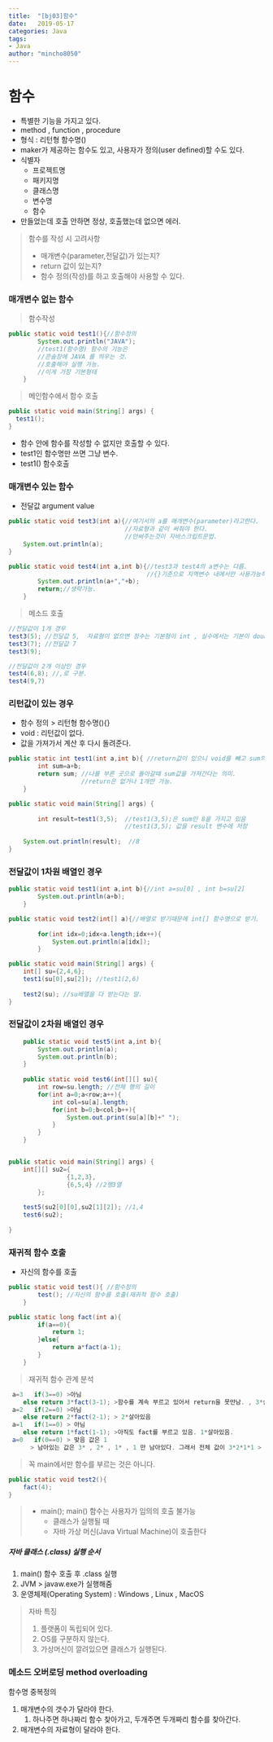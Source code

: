 ```yaml
---
title:  "[bj03]함수"
date:   2019-05-17
categories: Java
tags: 
- Java
author: "mincho8050"
---
```


# 함수

- 특별한 기능을 가지고 있다.
- method , function , procedure
- 형식 : 리턴형 함수명()
- maker가 제공하는 함수도 있고, 사용자가 정의(user defined)할 수도 있다.
- 식별자
  - 프로젝트명
  - 패키지명
  - 클래스명
  - 변수명
  - 함수
- 만들었는데 호출 안하면 정상, 호출했는데 없으면 에러.



> 함수를 작성 시 고려사항
>
> - 매개변수(parameter,전달값)가 있는지?
> - return 값이 있는지?
> - 함수 정의(작성)를 하고 호출해야 사용할 수 있다.





### 매개변수 없는 함수

> 함수작성

```java
public static void test1(){//함수정의
		System.out.println("JAVA");
		//test1(함수명) 함수의 기능은
		//콘솔창에 JAVA 를 띄우는 것.
		//호출해야 실행 가능. 
		//이게 가장 기본형태
	}
```

> 메인함수에서 함수 호출

```java
public static void main(String[] args) {
  test1();  
}
```

- 함수 안에 함수를 작성할 수 없지만 호출할 수 있다.
- test1인 함수명만 쓰면 그냥 변수.
- test1() 함수호출





### 매개변수 있는 함수

- 전달값 argument value

```java
public static void test3(int a){//여기서의 a를 매개변수(parameter)라고한다.
                                //자료형과 같이 써줘야 한다. 
                                //안써주는것이 자바스크립트문법.
    System.out.println(a);
}

public static void test4(int a,int b){//test3과 test4의 a변수는 다름. 
									  //{}기준으로 지역변수 내에서만 사용가능하기 때문이다.
		System.out.println(a+","+b);
		return;//생략가능.
	}
```

> 메소드 호출

```java
//전달값이 1개 경우
test3(5); //전달값 5,  자료형이 없으면 정수는 기본형이 int , 실수에서는 기본이 double  
test3(7); //전달값 7
test3(9);

//전달값이 2개 이상인 경우
test4(6,8); //,로 구분.
test4(9,7)
```





### 리턴값이 있는 경우

- 함수 정의 > 리턴형 함수명(){}
- void : 리턴값이 없다.
- 값을 가져가서 계산 후 다시 돌려준다.

```java
public static int test1(int a,int b){ //return값이 있으니 void를 빼고 sum의 자료형이 int를 사용.
		int sum=a+b;
		return sum; //나를 부른 곳으로 돌아갈때 sum값을 가져간다는 의미.
		            //return은 없거나 1개만 가능.
	}

public static void main(String[] args) {
	
		int result=test1(3,5);	//test1(3,5);은 sum인 8을 가지고 있음
    							//test1(3,5); 값을 result 변수에 저장
    
    System.out.println(result);  //8
}
```





### 전달값이 1차원 배열인 경우

```java
public static void test1(int a,int b){//int a=su[0] , int b=su[2]
		System.out.println(a+b);
	}

public static void test2(int[] a){//배열로 받기때문에 int[] 함수명으로 받기.
		
		for(int idx=0;idx<a.length;idx++){
			System.out.println(a[idx]);
		}

public static void main(String[] args) {
    int[] su={2,4,6};
	test1(su[0],su[2]); //test1(2,6)
    
    test2(su); //su배열을 다 받는다는 말.
}

```





### 전달값이 2차원 배열인 경우

```java
    public static void test5(int a,int b){
    	System.out.println(a);
    	System.out.println(b);
    }
    
    public static void test6(int[][] su){
    	int row=su.length; //전체 행의 길이
    	for(int a=0;a<row;a++){
    		int col=su[a].length; 
    		for(int b=0;b<col;b++){
    			System.out.print(su[a][b]+" ");
    		}
    	}
    }


public static void main(String[] args) {
    int[][] su2={
				{1,2,3},
				{6,5,4} //2행3열
		};
    
    test5(su2[0][0],su2[1][2]); //1,4
	test6(su2);
    
}

```





### 재귀적 함수 호출

- 자신의 함수를 호출

```java
public static void test(){ //함수정의
		test(); //자신의 함수를 호출(재귀적 함수 호출)	
	}
```



```java
public static long fact(int a){
		if(a==0){
			return 1;
		}else{
			return a*fact(a-1);
		}
	}
```

> 재귀적 함수 관계 분석

```java
 a=3   if(3==0) >아님
    else return 3*fact(3-1); >함수를 계속 부르고 있어서 return을 못만남. , 3*살이있음
 a=2   if(2==0) >아님  
	else return 2*fact(2-1); > 2*살아있음
 a=1   if(1==0) > 아님
	else return 1*fact(1-1); >아직도 fact를 부르고 있음. 1*살아있음.
 a=0   if(0==0) > 맞음 값은 1
	  > 남아있는 값은 3* , 2* , 1* , 1 만 남아있다. 그래서 전체 값이 3*2*1*1 > 6      
```

> 꼭 main에서만 함수를 부르는 것은 아니다. 

```java
public static void test2(){
    fact(4);
}
```

> - main(); main() 함수는 사용자가 임의의 호출 불가능
>   - 클래스가 실행될 때
>   - 자바 가상 머신(Java Virtual Machine)이 호출한다



##### 자바 클래스 (.class) 실행 순서

1.  main() 함수 호출 후 .class 실행
2. JVM > javaw.exe가 실행해줌
3. 운영체제(Operating System) : Windows , Linux , MacOS



> 자바 특징 
>
> 1. 플랫폼이 독립되어 있다.
> 2. OS를 구분하지 않는다.
> 3. 가상머신이 깔려있으면 클래스가 실행된다.





### 메소드 오버로딩 method overloading

함수명 중복정의

1. 매개변수의 갯수가 달라야 한다.
   1. 하나주면 하나짜리 함수 찾아가고, 두개주면 두개짜리 함수를 찾아간다.
2. 매개변수의 자료형이 달라야 한다.
